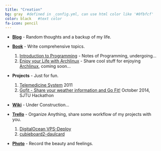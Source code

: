 ```yaml
---
title: "Creation"
bg: gray  #defined in _config.yml, can use html color like '#0fbfcf'
color: black   #text color
fa-icon: pencil
---
```


* <i class="fa fa-bold"></i> [**Blog**](http://blog.billryan.me) - Random thoughts and a backup of my life.  
* <i class="fa fa-book"></i> [**Book**](http://billryan.gitbooks.io) - Write comprehensive topics.  
  1. [Introduction to Programming](http://billryan.gitbooks.io/programming-notes/) - Notes of Programming, undergoing...  
  2. [Enjoy your Life with Archlinux](http://billryan.gitbooks.io/enjoy-archlinux/) - Share cool stuff for enjoying [Archlinux](https://wiki.archlinux.org/), coming soon...  
* <i class="fa fa-users"></i> **Projects** - Just for fun.
  1. [Telemedicine System](../src/tele-medicine.pdf) <i class="fa fa-calendar"></i> 2011  
  2. [Gofit - Share your weather information and Go Fit!](../src/Gofit.pdf) <i class="fa fa-calendar"></i> October 2014, SJTU Hackathon  
* <i class="fa fa-wordpress"></i> [**Wiki**](http://wiki.billryan.me) - Under Construction...  
* <i class="fa fa-trello"></i> [**Trello**](https://trello.com/billryan4) - Organize Anything, share some workflow of my projects with you.  
  1. [DigitalOcean VPS-Deploy](https://trello.com/b/OeD20fAu/vps-deploy)  
  2. [cubieboard2-daulcard](https://trello.com/b/RCJSmgrF/cubieboard2-daulcard)  

* <i class="fa fa-camera"></i> [**Photo**](http://www.douban.com/people/billryan/photos) - Record the beauty and feelings.  
